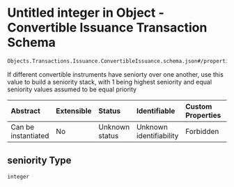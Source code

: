 # Untitled integer in Object - Convertible Issuance Transaction Schema

```txt
Objects.Transactions.Issuance.ConvertibleIssuance.schema.json#/properties/seniority
```

If different convertible instruments have seniorty over one another, use this value to build a seniority stack, with 1 being highest seniority and equal seniority values assumed to be equal priority

| Abstract            | Extensible | Status         | Identifiable            | Custom Properties | Additional Properties | Access Restrictions | Defined In                                                                                                                            |
| :------------------ | :--------- | :------------- | :---------------------- | :---------------- | :-------------------- | :------------------ | :------------------------------------------------------------------------------------------------------------------------------------ |
| Can be instantiated | No         | Unknown status | Unknown identifiability | Forbidden         | Allowed               | none                | [ConvertibleIssuance.schema.json*](../../schema/objects/transactions/issuance/ConvertibleIssuance.schema.json "open original schema") |

## seniority Type

`integer`
